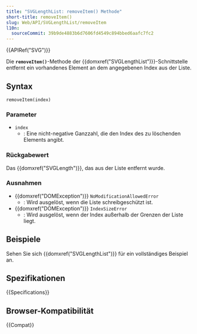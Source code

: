 ```yaml
---
title: "SVGLengthList: removeItem() Methode"
short-title: removeItem()
slug: Web/API/SVGLengthList/removeItem
l10n:
  sourceCommit: 39b9de4883b6d7606fd4549c894bbed6aafc7fc2
---
```


{{APIRef("SVG")}}

Die **`removeItem()`**-Methode der {{domxref("SVGLengthList")}}-Schnittstelle entfernt ein vorhandenes Element an dem angegebenen Index aus der Liste.

## Syntax

```js-nolint
removeItem(index)
```

### Parameter

- `index`
  - : Eine nicht-negative Ganzzahl, die den Index des zu löschenden Elements angibt.

### Rückgabewert

Das {{domxref("SVGLength")}}, das aus der Liste entfernt wurde.

### Ausnahmen

- {{domxref("DOMException")}} `NoModificationAllowedError`
  - : Wird ausgelöst, wenn die Liste schreibgeschützt ist.
- {{domxref("DOMException")}} `IndexSizeError`
  - : Wird ausgelöst, wenn der Index außerhalb der Grenzen der Liste liegt.

## Beispiele

Sehen Sie sich {{domxref("SVGLengthList")}} für ein vollständiges Beispiel an.

## Spezifikationen

{{Specifications}}

## Browser-Kompatibilität

{{Compat}}
